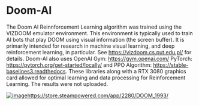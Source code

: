 # Doom-AI

The Doom AI Reinnforcement Learning algorithm was trained using the VIZDOOM emulator environment. This environment is typically used to train AI bots that play DOOM using visual information (the screen buffer). 
It is primarily intended for research in machine visual learning, and deep reinforcement learning, in particular. See https://vizdoom.cs.put.edu.pl/ for details. Doom-AI also uses OpenAI Gym: https://gym.openai.com/
PyTorch: https://pytorch.org/get-started/locally/ and PPO Algorithm: https://stable-baselines3.readthedocs. These libraries along with a RTX 3080 graphics card allowed for optimal learning and data processing for 
Reinforcement Learning. The results were not uploaded.


[![image](https://github.com/slarionne/Doom-AI/assets/15343933/ef3ab6d3-4b27-4833-91d1-22488d7a4d95)](https://store.steampowered.com/app/2280/DOOM_1993/)https://store.steampowered.com/app/2280/DOOM_1993/
